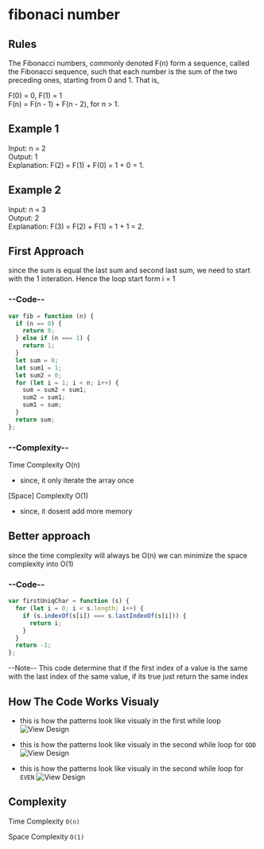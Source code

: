 # fibonaci number

## Rules

The Fibonacci numbers, commonly denoted F(n) form a sequence, called the Fibonacci sequence, such that each number is the sum of the two preceding ones, starting from 0 and 1. That is,

F(0) = 0, F(1) = 1<br>
F(n) = F(n - 1) + F(n - 2), for n > 1.<br>

## Example 1

Input: n = 2<br>
Output: 1<br>
Explanation: F(2) = F(1) + F(0) = 1 + 0 = 1.<br>

## Example 2

Input: n = 3<br>
Output: 2<br>
Explanation: F(3) = F(2) + F(1) = 1 + 1 = 2.<br>

## First Approach

since the sum is equal the last sum and second last sum, we need to start with the 1 interation. Hence the loop start form i = 1

<h3> --Code--</h3>

```javascript
var fib = function (n) {
  if (n == 0) {
    return 0;
  } else if (n === 1) {
    return 1;
  }
  let sum = 0;
  let sum1 = 1;
  let sum2 = 0;
  for (let i = 1; i < n; i++) {
    sum = sum2 + sum1;
    sum2 = sum1;
    sum1 = sum;
  }
  return sum;
};
```

<h3> --Complexity--</h3>

Time Complexity O(n)

- since, it only iterate the array once

[Space] Complexity O(1)

- since, it dosent add more memory

## Better approach

since the time complexity will always be O(n) we can minimize the space complexity into O(1)

<h3>--Code--</h3>

```javascript
var firstUniqChar = function (s) {
  for (let i = 0; i < s.length; i++) {
    if (s.indexOf(s[i]) === s.lastIndexOf(s[i])) {
      return i;
    }
  }
  return -1;
};
```

--Note--
This code determine that if the first index of a value is the same with the last index of the same value, if its true just return the same index

## How The Code Works Visualy

- this is how the patterns look like visualy in the first while loop
  ![View Design](assets/odd-and-even.png)

- this is how the patterns look like visualy in the second while loop for `ODD`
  ![View Design](assets/odd.png)

- this is how the patterns look like visualy in the second while loop for `EVEN`
  ![View Design](assets/even.png)

## Complexity

Time Complexity `O(n)`

Space Complexity `O(1)`
